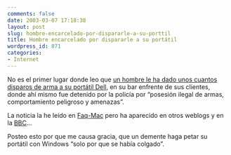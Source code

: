 ```yaml
---
comments: false
date: 2003-03-07 17:18:38
layout: post
slug: hombre-encarcelado-por-dispararle-a-su-porttil
title: Hombre encarcelado por dispararle a su portátil
wordpress_id: 871
categories:
- Internet
---
```


No es el primer lugar donde leo que [un hombre le ha dado unos cuantos disparos de arma a su portátil Dell](http://news.bbc.co.uk/1/hi/world/africa/2826587.stm), en su bar enfrente de sus clientes, donde ahí mismo fue detenido por la policía por “posesión ilegal de armas, comportamiento peligroso y amenazas”.





La noticia la he leído en [Faq-Mac](http://www.faq-mac.com/mt/archives/002983.html) pero ha aparecido en otros weblogs y en la [BBC](http://news.bbc.co.uk/1/hi/world/africa/2826587.stm)…





Posteo esto por que me causa gracia, que un demente haga petar su portátil con Windows “solo por que se había colgado”.




 
